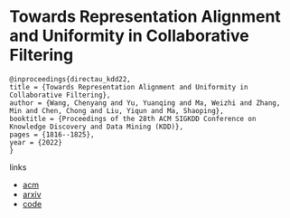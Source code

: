 # Towards Representation Alignment and Uniformity in Collaborative Filtering

```
@inproceedings{directau_kdd22,
title = {Towards Representation Alignment and Uniformity in Collaborative Filtering},
author = {Wang, Chenyang and Yu, Yuanqing and Ma, Weizhi and Zhang, Min and Chen, Chong and Liu, Yiqun and Ma, Shaoping},
booktitle = {Proceedings of the 28th ACM SIGKDD Conference on Knowledge Discovery and Data Mining (KDD)},
pages = {1816--1825},
year = {2022}
}
```

links
- [acm](https://dl.acm.org/doi/10.1145/3534678.3539253)
- [arxiv](https://arxiv.org/abs/2206.12811)
- [code](https://github.com/THUwangcy/DirectAU)
